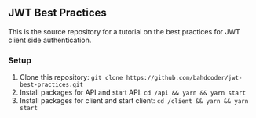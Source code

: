## JWT Best Practices

This is the source repository for a tutorial on the best practices for JWT client side authentication.

### Setup

1. Clone this repository: `git clone https://github.com/bahdcoder/jwt-best-practices.git`
2. Install packages for API and start API: `cd /api && yarn && yarn start`
3. Install packages for client and start client: `cd /client && yarn && yarn start`
